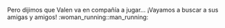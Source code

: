 Pero dijimos que Valen va en compañía a jugar… ¡Vayamos a buscar a sus amigas y amigos! :woman_running::man_running: